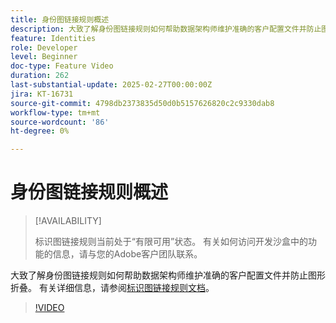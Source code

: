 ```yaml
---
title: 身份图链接规则概述
description: 大致了解身份图链接规则如何帮助数据架构师维护准确的客户配置文件并防止图形折叠。
feature: Identities
role: Developer
level: Beginner
doc-type: Feature Video
duration: 262
last-substantial-update: 2025-02-27T00:00:00Z
jira: KT-16731
source-git-commit: 4798db2373835d50d0b5157626820c2c9330dab8
workflow-type: tm+mt
source-wordcount: '86'
ht-degree: 0%

---
```



# 身份图链接规则概述

>[!AVAILABILITY]
>
>标识图链接规则当前处于“有限可用”状态。 有关如何访问开发沙盒中的功能的信息，请与您的Adobe客户团队联系。

大致了解身份图链接规则如何帮助数据架构师维护准确的客户配置文件并防止图形折叠。 有关详细信息，请参阅[标识图链接规则文档](https://experienceleague.adobe.com/zh-hans/docs/experience-platform/identity/features/identity-graph-linking-rules/overview)。

>[!VIDEO](https://video.tv.adobe.com/v/3448282/?learn=on&enablevpops&captions=chi_hans)

